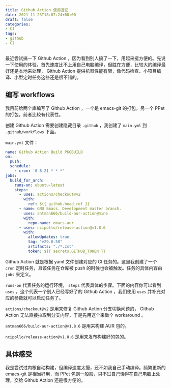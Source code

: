 ```yaml
---
title: Github Action 使用速记
date: 2021-11-23T18:07:24+08:00
draft: false
categories:
- CI
tags:
- github
- CI
---
```


最近尝试搞一下 Github Action ，因为看到别人搞了一下，用起来挺方便的。先说一下使用的体验，首先速度比不上用自己电脑编译，但胜在方便，比较大的编译最好还是本地来处理， Github Action 提供机器性能有限，像代码检查、小项目编译、小型定时任务这些还是很不错的。

## 编写 workflows

我目前给两个库编写了 Github Action ，一个是 emacs-git 的打包，另一个 PPet 的打包，前者比较有代表性。

创建 Github Action 需要创建隐藏目录 `.github` ，我创建了 `main.yml` 到 `.github/workflows` 下面。

`main.yml` 文件：

``` yml
name: Github Action Build PKGBUILD
on:
  push:
  schedule:
    - cron: '0 8-21 * * *'
jobs:
  build_for_arch:
    runs-on: ubuntu-latest
    steps:
      - uses: actions/checkout@v2
        with:
          ref: ${{ github.head_ref }}
      - name: GNU Emacs. Development master branch.
        uses: antman666/build-aur-action@mine
        with:
          repo-name: emacs-aur
      - uses: ncipollo/release-action@v1.8.6
        with:
          allowUpdates: true
          tag: "v29.0.50"
          artifacts: "./*.zst"
          token: ${{ secrets.GITHUB_TOKEN }}
```

Github Action 就是根据 yaml 文件创建对应的 CI 任务的。这里我创建了一个 `cron` 定时任务，且该任务在仓库被 push 的时候也会被触发。任务的具体内容由 `jobs` 来定义。

`runs-on` 代表任务的运行环境， `steps` 代表具体的步骤。下面的内容你可以看到 `uses` ，这个代表一个别人已经写好了的 Github Action ，我们使用 `uses` 并补充对应的参数就可以启动任务了。

`actions/checkout@v2` 是用来修复 Github Action 分支切换问题的， Github Action 无法直接拉取到分支内容，于是先用这个来做个 workaround 。

`antman666/build-aur-action@v1.8.6` 是用来构建 AUR 包的。

`ncipollo/release-action@v1.8.6` 是用来发布构建好的包的。

## 具体感受

我是尝试过内核自动构建，但编译速度太慢，还不如我自己手动编译。频繁更新的 emacs-git 是相当好用，而 PPet 包则一般般，只不过自己懒得在自己电脑上处理，交给 Github Action 还是很方便的。
